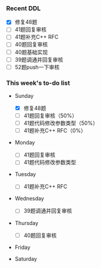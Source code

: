<!--### Hi there 👋-->

<!--
**WintersMontagne10335/WintersMontagne10335** is a ✨ _special_ ✨ repository because its `README.md` (this file) appears on your GitHub profile.

Here are some ideas to get you started:

- 🔭 I’m currently working on ...
- 🌱 I’m currently learning ...
- 👯 I’m looking to collaborate on ...
- 🤔 I’m looking for help with ...
- 💬 Ask me about ...
- 📫 How to reach me: ...
- 😄 Pronouns: ...
- ⚡ Fun fact: ...
-->

### Recent DDL
- [x] 修复48题
- [ ] 41题回复审核
- [ ] 41题补充C++ RFC
- [ ] 40题回复审核
- [ ] 40题基础实现
- [ ] 39题调通并回复审核
- [ ] 52题push一下审核

### This week's to-do list
- Sunday
  - [x] 修复48题
  - [ ] 41题回复审核（50%）
  - [ ] 41题代码修改参数类型（50%）
  - [ ] 41题补充C++ RFC（0%）
- Monday
  - [ ] 41题回复审核
  - [ ] 41题代码修改参数类型
- Tuesday
  - [ ] 41题补充C++ RFC
- Wednesday
  - [ ] 39题调通并回复审核
- Thursday
  - [ ] 40题回复审核
- Friday

- Saturday

